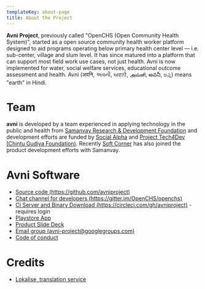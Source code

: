 ```yaml
---
templateKey: about-page
title: About the Project
---
```

**Avni Project**, previously called "OpenCHS (Open Community Health System)", started as a open source community health worker platform designed to aid programs operating below primary health center level — i.e. sub-center, village and slum level. It has since matured into a platform that can support most field work use cases, not just health. Avni is now implemented for water, social welfare services, educational outcome assessment and health. Avni (अवनि, અવની, ਅਵਨੀ, அவ்னி, అవనీ, ಅವ್ನಿ) means "earth" in Hindi.

# Team

**avni** is developed by a team experienced in applying technology in the public and health from [Samanvay Research & Development Foundation](www.samanvayfoundation.org) and development efforts are funded by [Social Alpha](https://www.socialalpha.org/) and [Project Tech4Dev (Chintu Gudiya Foundation)](https://chintugudiya.org/tech4dev/). Recently [Soft Corner](http://www.soft-corner.com/) has also joined the product development efforts with Samanvay.

# Avni Software

* [Source code (https://github.com/avniproject)](https://github.com/avniproject)
* [Chat channel for developers (https://gitter.im/OpenCHS/openchs)](https://gitter.im/OpenCHS/openchs)
* [CI Server and Binary Download (https://circleci.com/gh/avniproject)](https://circleci.com/gh/avniproject) - requires login
* [Playstore App](https://play.google.com/store/apps/details?id=com.openchsclient)
* [Product Slide Deck](https://docs.google.com/presentation/d/1bExRrIIwMVbQrmETkv8iHxlZQxgXGGGr-kpDQwNdxW0)
* [Email group (avni-project@googlegroups.com)](mailto:avni-project@googlegroups.com)
* [Code of conduct](https://avni.readme.io/v2.0/docs/avni-code-of-conduct)

# Credits
* [Lokalise, translation service](https://lokalise.com/)